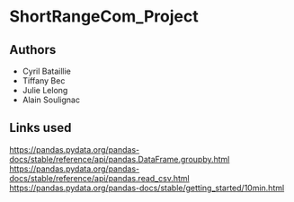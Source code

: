 ShortRangeCom_Project
===================

Authors
----------------------
- Cyril Bataillie
- Tiffany Bec
- Julie Lelong
- Alain Soulignac


Links used
---------------------
https://pandas.pydata.org/pandas-docs/stable/reference/api/pandas.DataFrame.groupby.html
https://pandas.pydata.org/pandas-docs/stable/reference/api/pandas.read_csv.html
https://pandas.pydata.org/pandas-docs/stable/getting_started/10min.html
